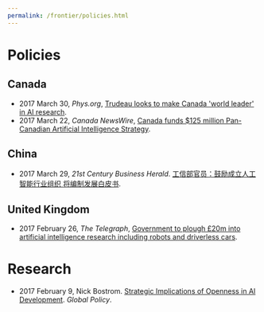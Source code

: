 ```yaml
---
permalink: /frontier/policies.html
---
```

# Policies

## Canada

* 2017 March 30, *Phys.org*, [Trudeau looks to make Canada 'world leader' in AI research](https://phys.org/news/2017-03-trudeau-canada-world-leader-ai.html).
* 2017 March 22, *Canada NewsWire*, [Canada funds $125 million Pan-Canadian Artificial Intelligence Strategy](http://www.newswire.ca/news-releases/canada-funds-125-million-pan-canadian-artificial-intelligence-strategy-616876434.html).

## China

* 2017 March 29, *21st Century Business Herald*. [工信部官员：鼓励成立人工智能行业组织 将编制发展白皮书](http://m.21jingji.com/article/20170329/herald/6e752f0dd952d7a53492d36cb27551ff.html).

## United Kingdom
* 2017 February 26, *The Telegraph*, [Government to plough £20m into artificial intelligence research including robots and driverless cars](http://www.telegraph.co.uk/news/2017/02/26/government-plough-20m-artificial-intelligence-research-including/).

# Research

* 2017 February 9, Nick Bostrom. [Strategic Implications of Openness in AI Development](http://onlinelibrary.wiley.com/doi/10.1111/1758-5899.12403/full). *Global Policy*.
